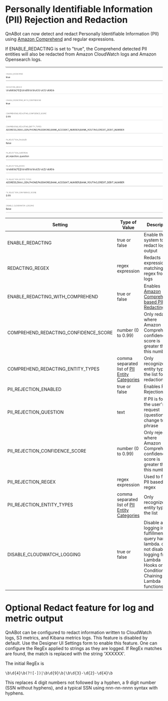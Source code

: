 # Personally Identifiable Information (PII) Rejection and Redaction

QnABot can now detect and redact Personally Identifiable Information (PII) using [Amazon Comprehend](https://docs.aws.amazon.com/comprehend/latest/dg/how-pii.html) and regular expressions.

If ENABLE_REDACTING is set to "true", the Comprehend detected PII entities will also be redacted from Amazon CloudWatch logs and Amazon Opensearch logs.

![settings image](./images/settings.png)

|Setting | Type of Value | Description |
--------|---------------|-------------|
| ENABLE_REDACTING | true or false | Enable the system to redact log output
| REDACTING_REGEX | regex expression | Redacts expressions matching regex from logs
| ENABLE_REDACTING_WITH_COMPREHEND | true or false | Enables [Amazon Comprehend based PII Redacting](https://aws.amazon.com/blogs/machine-learning/detecting-and-redacting-pii-using-amazon-comprehend/)
| COMPREHEND_REDACTING_CONFIDENCE_SCORE | number (0 to 0.99) | Only redact PII where Amazon Comprehend's confidence score is greater than this number
| COMPREHEND_REDACTING_ENTITY_TYPES | comma separated list of [PII Entity Categories](https://aws.amazon.com/blogs/machine-learning/detecting-and-redacting-pii-using-amazon-comprehend/) | Only recognize PII entity types in the list for redaction
| PII_REJECTION_ENABLED | true or false | Enables PII Rejection
| PII_REJECTION_QUESTION | text  | If PII is found, the user's request (question) will change to this phrase
| PII_REJECTION_CONFIDENCE_SCORE | number (0 to 0.99) | Only reject PII where Amazon Comprehend's confidence score is greater than this number
| PII_REJECTION_REGEX | regex expression | Used to find PII based on a regex
| PII_REJECTION_ENTITY_TYPES | comma separated list of [PII Entity Categories](https://aws.amazon.com/blogs/machine-learning/detecting-and-redacting-pii-using-amazon-comprehend/) | Only recognize PII entity types in the list
| DISABLE_CLOUDWATCH_LOGGING | true or false | Disable all logging in fulfillment es query handler lambda. does not disable logging from Lambda Hooks or Conditional Chaining Lambda functions

# Optional Redact feature for log and metric output

QnABot can be configured to redact information written to CloudWatch logs, S3 metrics, and Kibana metrics logs.
This feature is disabled by default. Use the Designer UI Settings form to enable this feature. One can configure
the RegEx applied to strings as they are logged. If RegEx matches are found, the match is replaced with the string
'XXXXXX'.

The initial RegEx is

```regex
\b\d{4}\b(?![-])|\b\d{9}\b|\b\d{3}-\d{2}-\d{4}\b
```

This replaces 4 digit numbers not followed by a hyphen, a 9 digit number (SSN without hyphens), and a typical
SSN using nnn-nn-nnnn syntax with hyphens.